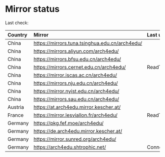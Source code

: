 <script src="./time.js"></script>
# Mirror status
Last check: <script type="text/javascript">localize(1760743255.1771967);</script>

|Country|Mirror|Last update|
|:------|:-----|:----------|
|China|https://mirrors.tuna.tsinghua.edu.cn/arch4edu/|<script type="text/javascript">localize(1760726733);</script>|
|China|https://mirrors.aliyun.com/arch4edu/|<script type="text/javascript">localize(1760683789);</script>|
|China|https://mirrors.bfsu.edu.cn/arch4edu/|<script type="text/javascript">localize(1760683789);</script>|
|China|https://mirrors.cernet.edu.cn/arch4edu/|ReadTimeout|
|China|https://mirror.iscas.ac.cn/arch4edu/|<script type="text/javascript">localize(1760726733);</script>|
|China|https://mirrors.nju.edu.cn/arch4edu/|<script type="text/javascript">localize(1760640297);</script>|
|China|https://mirror.nyist.edu.cn/arch4edu/|<script type="text/javascript">localize(1760683789);</script>|
|China|https://mirrors.sau.edu.cn/arch4edu/|<script type="text/javascript">localize(1756795646);</script>|
|Austria|https://at.arch4edu.mirror.kescher.at/|<script type="text/javascript">localize(1760726733);</script>|
|France|https://mirror.lesviallon.fr/arch4edu/|ReadTimeout|
|Germany|https://pkg.fef.moe/arch4edu/|<script type="text/javascript">localize(1760726733);</script>|
|Germany|https://de.arch4edu.mirror.kescher.at/|<script type="text/javascript">localize(1760726733);</script>|
|Germany|https://mirror.sunred.org/arch4edu/|<script type="text/javascript">localize(1760726733);</script>|
|Germany|https://arch4edu.shtrophic.net/|ConnectionError|

<script src="./tablefilter/tablefilter.js"></script>
<script src="./table.js"></script>